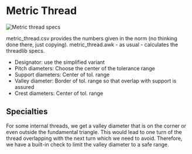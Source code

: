 # Metric Thread

![Metric thread specs](https://upload.wikimedia.org/wikipedia/commons/thumb/4/4b/ISO_and_UTS_Thread_Dimensions.svg/2560px-ISO_and_UTS_Thread_Dimensions.svg.png)

metric_thread.csv provides the numbers given in the norm (no thinking done there, just copying). metric_thread.awk - as usual - calculates the threadlib specs. 

- Designator: use the simplified variant
- Pitch diameters: Choose the center of the tolerance range
- Support diameters: Center of tol. range
- Valley diameter: Border of tol. range so that overlap with support is assured
- Crest diameters: Center of tol. range

## Specialties

For some internal threads, we get a valley diameter that is on the corner or even outside the fundamental triangle. This would lead to one turn of the thread overlapping with the next turn which we need to avoid. Therefore, we have a built-in check to limit the valley diameter to a safe range.
